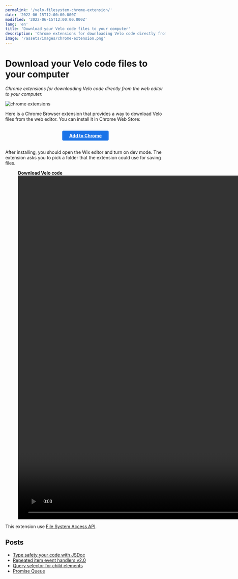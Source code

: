 ```yaml
---
permalink: '/velo-filesystem-chrome-extension/'
date: '2022-06-15T12:00:00.000Z'
modified: '2022-06-15T12:00:00.000Z'
lang: 'en'
title: 'Download your Velo code files to your computer'
description: 'Chrome extensions for downloading Velo code directly from the web editor to your computer'
image: '/assets/images/chrome-extension.png'
---
```


# Download your Velo code files to your computer

*Chrome extensions for downloading Velo code directly from the web editor to your computer.*

<img
  src="/assets/images/chrome-extension.png"
  alt="chrome extensions"
/>

Here is a Chrome Browser extension that provides a way to download Velo files from the web editor. You can install it in Chrome Web Store:

<style>
._dowload {
  cursor: pointer;
  text-align: center;
  padding: 0.5em 1.6em;
  margin: auto;
  color: #fff;
  font-weight: bold;
  display: inline-block;
  background-color: #1a73e8;
  border-color: #2d53af;
  border-radius: 4px;
}

._dowload:hover {
  background-color: #174ea6;
}

._dowload::before {
  display: none;
}
</style>
<div style="display: flex; padding: 1em 0;">
  <a class="_dowload" href="https://chrome.google.com/webstore/detail/velo-filesystem/gjmdfafehkeddjhielckakekclainbpn">
    Add to Chrome
  </a>
</div>

After installing, you should open the Wix editor and turn on dev mode. The extension asks you to pick a folder that the extension could use for saving files.

<figure>
  <figcaption>
    <strong>Download Velo code</strong>
  </figcaption>
  <video
    src="/assets/videos/chrome-extension-example.mp4"
    type="video/mp4"
    preload="metadata"
    width="1728"
    height="1080"
    controls
  />
</figure>

This extension use [File System Access API](https://developer.mozilla.org/en-US/docs/Web/API/File_System_Access_API).

## Posts
- [Type safety your code with JSDoc](/type-safety-your-code-with-jsdoc/)
- [Repeated item event handlers v2.0](/repeated-item-event-handlers-v2/)
- [Query selector for child elements](/velo-query-selector-for-child-elements/)
- [Promise Queue](/promise-queue/)
